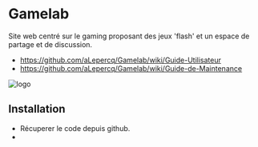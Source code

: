 # Gamelab
Site web centré sur le gaming proposant des jeux 'flash' et un espace de partage et de discussion.

* https://github.com/aLepercq/Gamelab/wiki/Guide-Utilisateur
* https://github.com/aLepercq/Gamelab/wiki/Guide-de-Maintenance

![logo](https://media.giphy.com/media/nCpFrzZpV43VFh5N1u/giphy.gif)

## Installation
* Récuperer le code depuis github.
*  
